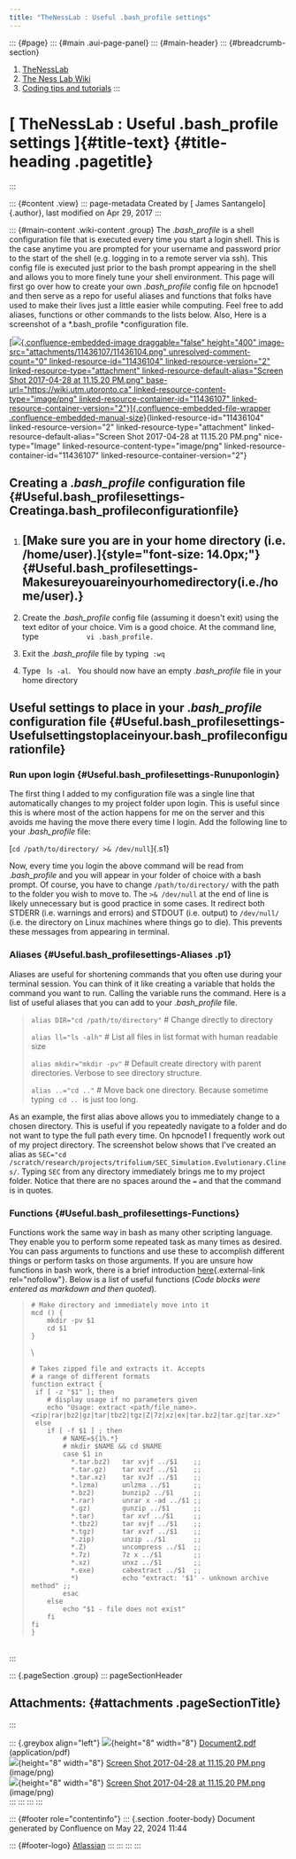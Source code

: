 ```yaml
---
title: "TheNessLab : Useful .bash_profile settings"
---
```


::: {#page}
::: {#main .aui-page-panel}
::: {#main-header}
::: {#breadcrumb-section}
1.  [TheNessLab](index.html)
2.  [The Ness Lab Wiki](The-Ness-Lab-Wiki_11436042.html)
3.  [Coding tips and tutorials](Coding-tips-and-tutorials_11436186.html)
:::

# [ TheNessLab : Useful .bash_profile settings ]{#title-text} {#title-heading .pagetitle}
:::

::: {#content .view}
::: page-metadata
Created by [ James Santangelo]{.author}, last modified on Apr 29, 2017
:::

::: {#main-content .wiki-content .group}
The .*bash_profile* is a shell configuration file that is executed every
time you start a login shell. This is the case anytime you are prompted
for your username and password prior to the start of the shell (e.g.
logging in to a remote server via ssh). This config file is executed
just prior to the bash prompt appearing in the shell and allows you to
more finely tune your shell environment. This page will first go over
how to create your own .*bash_profile* config file on hpcnode1 and then
serve as a repo for useful aliases and functions that folks have used to
make their lives just a little easier while computing. Feel free to add
aliases, functions or other commands to the lists below. Also, Here is a
screenshot of a *.bash_profile *configuration file. 

[[![](attachments/11436107/11436104.png){.confluence-embedded-image
draggable="false" height="400"
image-src="attachments/11436107/11436104.png"
unresolved-comment-count="0" linked-resource-id="11436104"
linked-resource-version="2" linked-resource-type="attachment"
linked-resource-default-alias="Screen Shot 2017-04-28 at 11.15.20 PM.png"
base-url="https://wiki.utm.utoronto.ca"
linked-resource-content-type="image/png"
linked-resource-container-id="11436107"
linked-resource-container-version="2"}]{.confluence-embedded-file-wrapper
.confluence-embedded-manual-size}](attachments/11436107/11436104.png){linked-resource-id="11436104"
linked-resource-version="2" linked-resource-type="attachment"
linked-resource-default-alias="Screen Shot 2017-04-28 at 11.15.20 PM.png"
nice-type="Image" linked-resource-content-type="image/png"
linked-resource-container-id="11436107"
linked-resource-container-version="2"}

## Creating a .*bash_profile* configuration file {#Useful.bash_profilesettings-Creatinga.bash_profileconfigurationfile}

1.  ## [Make sure you are in your home directory (i.e. /home/user).]{style="font-size: 14.0px;"} {#Useful.bash_profilesettings-Makesureyouareinyourhomedirectory(i.e./home/user).}

2.  Create the .*bash_profile* config file (assuming it doesn\'t exit)
    using the text editor of your choice. Vim is a good choice. At the
    command line, type                      `vi .bash_profile. `

3.  Exit the .*bash_profile* file by typing  `:wq`

4.  Type   l`s -al`.   You should now have an empty .*bash_profile* file
    in your home directory

## Useful settings to place in your .*bash_profile* configuration file {#Useful.bash_profilesettings-Usefulsettingstoplaceinyour.bash_profileconfigurationfile}

### Run upon login {#Useful.bash_profilesettings-Runuponlogin}

The first thing I added to my configuration file was a single line that
automatically changes to my project folder upon login. This is useful
since this is where most of the action happens for me on the server and
this avoids me having the move there every time I login. Add the
following line to your .*bash_profile* file:

[`cd /path/to/directory/ >& /dev/null`]{.s1}

Now, every time you login the above command will be read from
.*bash_profile* and you will appear in your folder of choice with a bash
prompt. Of course, you have to change `/path/to/directory/` with the
path to the folder you wish to move to. The `>& /dev/null` at the end of
line is likely unnecessary but is good practice in some cases. It
redirect both STDERR (i.e. warnings and errors) and STDOUT (i.e. output)
to `/dev/null/` (i.e. the directory on Linux machines where things go to
die). This prevents these messages from appearing in terminal. 

### Aliases {#Useful.bash_profilesettings-Aliases .p1}

Aliases are useful for shortening commands that you often use during
your terminal session. You can think of it like creating a variable that
holds the command you want to run. Calling the variable runs the
command. Here is a list of useful aliases that you can add to your
.*bash_profile* file. 

> `alias DIR="cd /path/to/directory"` \# Change directly to directory
>
> `alias ll="ls -alh"` \# List all files in list format with human
> readable size
>
> `alias mkdir="mkdir -pv"` \# Default create directory with parent
> directories. Verbose to see directory structure.
>
> `alias ..="cd .."` \# Move back one directory. Because sometime typing
>  `cd ..`  is just too long.

As an example, the first alias above allows you to immediately change to
a chosen directory. This is useful if you repeatedly navigate to a
folder and do not want to type the full path every time. On hpcnode1 I
frequently work out of my project directory. The screenshot below shows
that I\'ve created an alias
as `SEC="cd /scratch/research/projects/trifolium/SEC_Simulation.Evolutionary.Clines/`.
Typing `SEC` from any directory immediately brings me to my project
folder. Notice that there are no spaces around the `=` and that the
command is in quotes.

### Functions {#Useful.bash_profilesettings-Functions}

Functions work the same way in bash as many other scripting language.
They enable you to perform some repeated task as many times as desired.
You can pass arguments to functions and use these to accomplish
different things or perform tasks on those arguments. If you are unsure
how functions in bash work, there is a brief introduction
[here](http://ryanstutorials.net/bash-scripting-tutorial/bash-functions.php){.external-link
rel="nofollow"}. Below is a list of useful functions (*Code blocks were
entered as markdown and then quoted*).

>     # Make directory and immediately move into it
>     mcd () {
>         mkdir -pv $1
>         cd $1
>     }
>
> \
>
>     # Takes zipped file and extracts it. Accepts 
>     # a range of different formats
>     function extract {
>      if [ -z "$1" ]; then
>         # display usage if no parameters given
>         echo "Usage: extract <path/file_name>.<zip|rar|bz2|gz|tar|tbz2|tgz|Z|7z|xz|ex|tar.bz2|tar.gz|tar.xz>"
>      else
>         if [ -f $1 ] ; then
>             # NAME=${1%.*}
>             # mkdir $NAME && cd $NAME
>             case $1 in
>               *.tar.bz2)   tar xvjf ../$1    ;;
>               *.tar.gz)    tar xvzf ../$1    ;;
>               *.tar.xz)    tar xvJf ../$1    ;;
>               *.lzma)      unlzma ../$1      ;;
>               *.bz2)       bunzip2 ../$1     ;;
>               *.rar)       unrar x -ad ../$1 ;;
>               *.gz)        gunzip ../$1      ;;
>               *.tar)       tar xvf ../$1     ;;
>               *.tbz2)      tar xvjf ../$1    ;;
>               *.tgz)       tar xvzf ../$1    ;;
>               *.zip)       unzip ../$1       ;;
>               *.Z)         uncompress ../$1  ;;
>               *.7z)        7z x ../$1        ;;
>               *.xz)        unxz ../$1        ;;
>               *.exe)       cabextract ../$1  ;;
>               *)           echo "extract: '$1' - unknown archive method" ;;
>             esac
>         else
>             echo "$1 - file does not exist"
>         fi
>     fi
>     }

\
:::

::: {.pageSection .group}
::: pageSectionHeader
## Attachments: {#attachments .pageSectionTitle}
:::

::: {.greybox align="left"}
![](images/icons/bullet_blue.gif){height="8" width="8"}
[Document2.pdf](attachments/11436107/11436103.pdf) (application/pdf)\
![](images/icons/bullet_blue.gif){height="8" width="8"} [Screen Shot
2017-04-28 at 11.15.20 PM.png](attachments/11436107/11436106.png)
(image/png)\
![](images/icons/bullet_blue.gif){height="8" width="8"} [Screen Shot
2017-04-28 at 11.15.20 PM.png](attachments/11436107/11436104.png)
(image/png)\
:::
:::
:::
:::

::: {#footer role="contentinfo"}
::: {.section .footer-body}
Document generated by Confluence on May 22, 2024 11:44

::: {#footer-logo}
[Atlassian](https://www.atlassian.com/)
:::
:::
:::
:::

